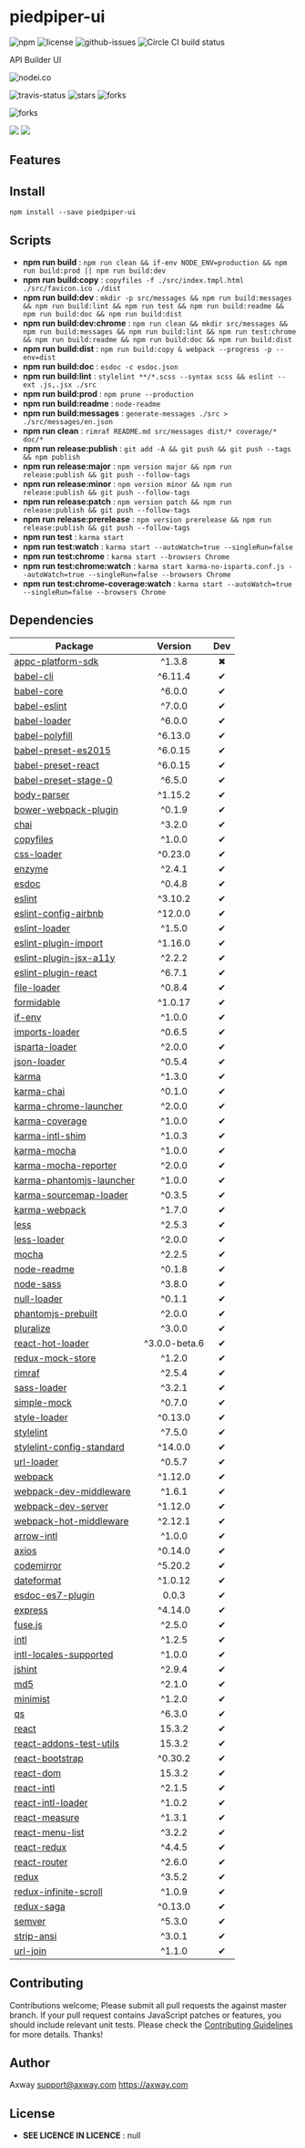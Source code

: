 # piedpiper-ui

![npm](https://img.shields.io/npm/v/piedpiper-ui.svg) ![license](https://img.shields.io/npm/l/piedpiper-ui.svg) ![github-issues](https://img.shields.io/github/issues/appcelerator/piedpiper-ui.svg)  ![Circle CI build status](https://circleci.com/gh/appcelerator/piedpiper-ui.svg?style=svg)

API Builder UI

![nodei.co](https://nodei.co/npm/piedpiper-ui.png?downloads=true&downloadRank=true&stars=true)

![travis-status](https://img.shields.io/travis/appcelerator/piedpiper-ui.svg)
![stars](https://img.shields.io/github/stars/appcelerator/piedpiper-ui.svg)
![forks](https://img.shields.io/github/forks/appcelerator/piedpiper-ui.svg)

![forks](https://img.shields.io/github/forks/appcelerator/piedpiper-ui.svg)

![](https://david-dm.org/appcelerator/piedpiper-ui/status.svg)
![](https://david-dm.org/appcelerator/piedpiper-ui/dev-status.svg)

## Features


## Install

`npm install --save piedpiper-ui`


## Scripts

 - **npm run build** : `npm run clean && if-env NODE_ENV=production && npm run build:prod || npm run build:dev`
 - **npm run build:copy** : `copyfiles -f ./src/index.tmpl.html ./src/favicon.ico ./dist`
 - **npm run build:dev** : `mkdir -p src/messages && npm run build:messages && npm run build:lint && npm run test && npm run build:readme && npm run build:doc && npm run build:dist`
 - **npm run build:dev:chrome** : `npm run clean && mkdir src/messages && npm run build:messages && npm run build:lint && npm run test:chrome && npm run build:readme && npm run build:doc && npm run build:dist`
 - **npm run build:dist** : `npm run build:copy & webpack --progress -p --env=dist`
 - **npm run build:doc** : `esdoc -c esdoc.json`
 - **npm run build:lint** : `stylelint **/*.scss --syntax scss && eslint --ext .js,.jsx ./src`
 - **npm run build:prod** : `npm prune --production`
 - **npm run build:readme** : `node-readme`
 - **npm run build:messages** : `generate-messages ./src > ./src/messages/en.json`
 - **npm run clean** : `rimraf README.md src/messages dist/* coverage/* doc/*`
 - **npm run release:publish** : `git add -A && git push && git push --tags && npm publish`
 - **npm run release:major** : `npm version major && npm run release:publish && git push --follow-tags`
 - **npm run release:minor** : `npm version minor && npm run release:publish && git push --follow-tags`
 - **npm run release:patch** : `npm version patch && npm run release:publish && git push --follow-tags`
 - **npm run release:prerelease** : `npm version prerelease && npm run release:publish && git push --follow-tags`
 - **npm run test** : `karma start`
 - **npm run test:watch** : `karma start --autoWatch=true --singleRun=false`
 - **npm run test:chrome** : `karma start --browsers Chrome`
 - **npm run test:chrome:watch** : `karma start karma-no-isparta.conf.js --autoWatch=true --singleRun=false --browsers Chrome`
 - **npm run test:chrome-coverage:watch** : `karma start --autoWatch=true --singleRun=false --browsers Chrome`

## Dependencies

Package | Version | Dev
--- |:---:|:---:
[appc-platform-sdk](https://www.npmjs.com/package/appc-platform-sdk) | ^1.3.8 | ✖
[babel-cli](https://www.npmjs.com/package/babel-cli) | ^6.11.4 | ✔
[babel-core](https://www.npmjs.com/package/babel-core) | ^6.0.0 | ✔
[babel-eslint](https://www.npmjs.com/package/babel-eslint) | ^7.0.0 | ✔
[babel-loader](https://www.npmjs.com/package/babel-loader) | ^6.0.0 | ✔
[babel-polyfill](https://www.npmjs.com/package/babel-polyfill) | ^6.13.0 | ✔
[babel-preset-es2015](https://www.npmjs.com/package/babel-preset-es2015) | ^6.0.15 | ✔
[babel-preset-react](https://www.npmjs.com/package/babel-preset-react) | ^6.0.15 | ✔
[babel-preset-stage-0](https://www.npmjs.com/package/babel-preset-stage-0) | ^6.5.0 | ✔
[body-parser](https://www.npmjs.com/package/body-parser) | ^1.15.2 | ✔
[bower-webpack-plugin](https://www.npmjs.com/package/bower-webpack-plugin) | ^0.1.9 | ✔
[chai](https://www.npmjs.com/package/chai) | ^3.2.0 | ✔
[copyfiles](https://www.npmjs.com/package/copyfiles) | ^1.0.0 | ✔
[css-loader](https://www.npmjs.com/package/css-loader) | ^0.23.0 | ✔
[enzyme](https://www.npmjs.com/package/enzyme) | ^2.4.1 | ✔
[esdoc](https://www.npmjs.com/package/esdoc) | ^0.4.8 | ✔
[eslint](https://www.npmjs.com/package/eslint) | ^3.10.2 | ✔
[eslint-config-airbnb](https://www.npmjs.com/package/eslint-config-airbnb) | ^12.0.0 | ✔
[eslint-loader](https://www.npmjs.com/package/eslint-loader) | ^1.5.0 | ✔
[eslint-plugin-import](https://www.npmjs.com/package/eslint-plugin-import) | ^1.16.0 | ✔
[eslint-plugin-jsx-a11y](https://www.npmjs.com/package/eslint-plugin-jsx-a11y) | ^2.2.2 | ✔
[eslint-plugin-react](https://www.npmjs.com/package/eslint-plugin-react) | ^6.7.1 | ✔
[file-loader](https://www.npmjs.com/package/file-loader) | ^0.8.4 | ✔
[formidable](https://www.npmjs.com/package/formidable) | ^1.0.17 | ✔
[if-env](https://www.npmjs.com/package/if-env) | ^1.0.0 | ✔
[imports-loader](https://www.npmjs.com/package/imports-loader) | ^0.6.5 | ✔
[isparta-loader](https://www.npmjs.com/package/isparta-loader) | ^2.0.0 | ✔
[json-loader](https://www.npmjs.com/package/json-loader) | ^0.5.4 | ✔
[karma](https://www.npmjs.com/package/karma) | ^1.3.0 | ✔
[karma-chai](https://www.npmjs.com/package/karma-chai) | ^0.1.0 | ✔
[karma-chrome-launcher](https://www.npmjs.com/package/karma-chrome-launcher) | ^2.0.0 | ✔
[karma-coverage](https://www.npmjs.com/package/karma-coverage) | ^1.0.0 | ✔
[karma-intl-shim](https://www.npmjs.com/package/karma-intl-shim) | ^1.0.3 | ✔
[karma-mocha](https://www.npmjs.com/package/karma-mocha) | ^1.0.0 | ✔
[karma-mocha-reporter](https://www.npmjs.com/package/karma-mocha-reporter) | ^2.0.0 | ✔
[karma-phantomjs-launcher](https://www.npmjs.com/package/karma-phantomjs-launcher) | ^1.0.0 | ✔
[karma-sourcemap-loader](https://www.npmjs.com/package/karma-sourcemap-loader) | ^0.3.5 | ✔
[karma-webpack](https://www.npmjs.com/package/karma-webpack) | ^1.7.0 | ✔
[less](https://www.npmjs.com/package/less) | ^2.5.3 | ✔
[less-loader](https://www.npmjs.com/package/less-loader) | ^2.0.0 | ✔
[mocha](https://www.npmjs.com/package/mocha) | ^2.2.5 | ✔
[node-readme](https://www.npmjs.com/package/node-readme) | ^0.1.8 | ✔
[node-sass](https://www.npmjs.com/package/node-sass) | ^3.8.0 | ✔
[null-loader](https://www.npmjs.com/package/null-loader) | ^0.1.1 | ✔
[phantomjs-prebuilt](https://www.npmjs.com/package/phantomjs-prebuilt) | ^2.0.0 | ✔
[pluralize](https://www.npmjs.com/package/pluralize) | ^3.0.0 | ✔
[react-hot-loader](https://www.npmjs.com/package/react-hot-loader) | ^3.0.0-beta.6 | ✔
[redux-mock-store](https://www.npmjs.com/package/redux-mock-store) | ^1.2.0 | ✔
[rimraf](https://www.npmjs.com/package/rimraf) | ^2.5.4 | ✔
[sass-loader](https://www.npmjs.com/package/sass-loader) | ^3.2.1 | ✔
[simple-mock](https://www.npmjs.com/package/simple-mock) | ^0.7.0 | ✔
[style-loader](https://www.npmjs.com/package/style-loader) | ^0.13.0 | ✔
[stylelint](https://www.npmjs.com/package/stylelint) | ^7.5.0 | ✔
[stylelint-config-standard](https://www.npmjs.com/package/stylelint-config-standard) | ^14.0.0 | ✔
[url-loader](https://www.npmjs.com/package/url-loader) | ^0.5.7 | ✔
[webpack](https://www.npmjs.com/package/webpack) | ^1.12.0 | ✔
[webpack-dev-middleware](https://www.npmjs.com/package/webpack-dev-middleware) | ^1.6.1 | ✔
[webpack-dev-server](https://www.npmjs.com/package/webpack-dev-server) | ^1.12.0 | ✔
[webpack-hot-middleware](https://www.npmjs.com/package/webpack-hot-middleware) | ^2.12.1 | ✔
[arrow-intl](https://www.npmjs.com/package/arrow-intl) | ^1.0.0 | ✔
[axios](https://www.npmjs.com/package/axios) | ^0.14.0 | ✔
[codemirror](https://www.npmjs.com/package/codemirror) | ^5.20.2 | ✔
[dateformat](https://www.npmjs.com/package/dateformat) | ^1.0.12 | ✔
[esdoc-es7-plugin](https://www.npmjs.com/package/esdoc-es7-plugin) | 0.0.3 | ✔
[express](https://www.npmjs.com/package/express) | ^4.14.0 | ✔
[fuse.js](https://www.npmjs.com/package/fuse.js) | ^2.5.0 | ✔
[intl](https://www.npmjs.com/package/intl) | ^1.2.5 | ✔
[intl-locales-supported](https://www.npmjs.com/package/intl-locales-supported) | ^1.0.0 | ✔
[jshint](https://www.npmjs.com/package/jshint) | ^2.9.4 | ✔
[md5](https://www.npmjs.com/package/md5) | ^2.1.0 | ✔
[minimist](https://www.npmjs.com/package/minimist) | ^1.2.0 | ✔
[qs](https://www.npmjs.com/package/qs) | ^6.3.0 | ✔
[react](https://www.npmjs.com/package/react) | 15.3.2 | ✔
[react-addons-test-utils](https://www.npmjs.com/package/react-addons-test-utils) | 15.3.2 | ✔
[react-bootstrap](https://www.npmjs.com/package/react-bootstrap) | ^0.30.2 | ✔
[react-dom](https://www.npmjs.com/package/react-dom) | 15.3.2 | ✔
[react-intl](https://www.npmjs.com/package/react-intl) | ^2.1.5 | ✔
[react-intl-loader](https://www.npmjs.com/package/react-intl-loader) | ^1.0.2 | ✔
[react-measure](https://www.npmjs.com/package/react-measure) | ^1.3.1 | ✔
[react-menu-list](https://www.npmjs.com/package/react-menu-list) | ^3.2.2 | ✔
[react-redux](https://www.npmjs.com/package/react-redux) | ^4.4.5 | ✔
[react-router](https://www.npmjs.com/package/react-router) | ^2.6.0 | ✔
[redux](https://www.npmjs.com/package/redux) | ^3.5.2 | ✔
[redux-infinite-scroll](https://www.npmjs.com/package/redux-infinite-scroll) | ^1.0.9 | ✔
[redux-saga](https://www.npmjs.com/package/redux-saga) | ^0.13.0 | ✔
[semver](https://www.npmjs.com/package/semver) | ^5.3.0 | ✔
[strip-ansi](https://www.npmjs.com/package/strip-ansi) | ^3.0.1 | ✔
[url-join](https://www.npmjs.com/package/url-join) | ^1.1.0 | ✔


## Contributing

Contributions welcome; Please submit all pull requests the against master branch. If your pull request contains JavaScript patches or features, you should include relevant unit tests. Please check the [Contributing Guidelines](contributng.md) for more details. Thanks!

## Author

Axway <support@axway.com> https://axway.com

## License

 - **SEE LICENCE IN LICENCE** : null

